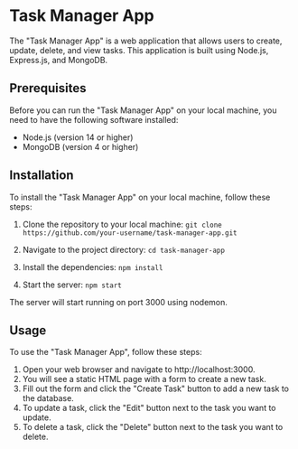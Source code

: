 # Task Manager App

The "Task Manager App" is a web application that allows users to create, update, delete, and view tasks. This application is built using Node.js, Express.js, and MongoDB.

## Prerequisites

Before you can run the "Task Manager App" on your local machine, you need to have the following software installed:

- Node.js (version 14 or higher)
- MongoDB (version 4 or higher)

## Installation

To install the "Task Manager App" on your local machine, follow these steps:

1. Clone the repository to your local machine:
 `git clone https://github.com/your-username/task-manager-app.git`
 
 
2. Navigate to the project directory: `cd task-manager-app`


3. Install the dependencies: `npm install`


4. Start the server: `npm start`


The server will start running on port 3000 using nodemon.

## Usage

To use the "Task Manager App", follow these steps:

1. Open your web browser and navigate to http://localhost:3000.
2. You will see a static HTML page with a form to create a new task.
3. Fill out the form and click the "Create Task" button to add a new task to the database.
4. To update a task, click the "Edit" button next to the task you want to update.
5. To delete a task, click the "Delete" button next to the task you want to delete.

